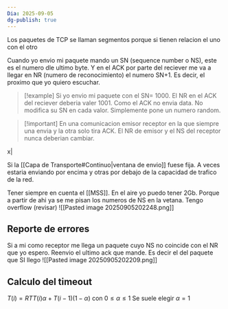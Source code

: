 ```yaml
---
Dia: 2025-09-05
dg-publish: true
---
```

Los paquetes de TCP se llaman segmentos porque si tienen relacion el uno con el otro 

Cuando yo envio mi paquete mando un SN (sequence number o NS), este es el numero dle ultimo byte. Y en el ACK por parte del reciever me va a llegar en NR (numero de reconocimiento) el numero SN+1. Es decir, el proximo que yo quiero escuchar.

>[!example] Si yo envio mi paquete con el SN= 1000. El NR en el ACK del reciever deberia valer 1001. Como el ACK no envia data. No modifica su SN en cada valor. Simplemente pone un numero random. 


>[!important] En una comunicacion emisor receptor en la que siempre una envia y la otra solo tira ACK. El NR de emisor y el NS del receptor nunca deberian cambiar.

x|

Si la [[Capa de Transporte#Continuo|ventana de envio]] fuese fija. A veces estaria enviando por encima y otras por debajo de la capacidad de trafico de la red.


Tener siempre en cuenta el [[MSS]]. En el aire yo puedo tener 2Gb. Porque a partir de ahi ya se me pisan los numeros de NS en la vetana. Tengo overflow (revisar)
![[Pasted image 20250905202248.png]]


## Reporte de errores

Si a mi como receptor me llega un paquete cuyo NS no coincide con el NR que yo espero. Reenvio el ultimo ack que mande. Es decir el del paquete que SI llego
![[Pasted image 20250905202209.png]]

## Calculo del timeout 
$T(i)= RTT(i) \alpha+T(i-1)(1-\alpha)$ con $0\leq \alpha \leq 1$ Se suele elegir $\alpha=1$